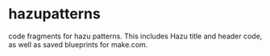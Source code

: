# hazupatterns

code fragments for hazu patterns. This includes Hazu title and header code, as well as saved blueprints for make.com.
